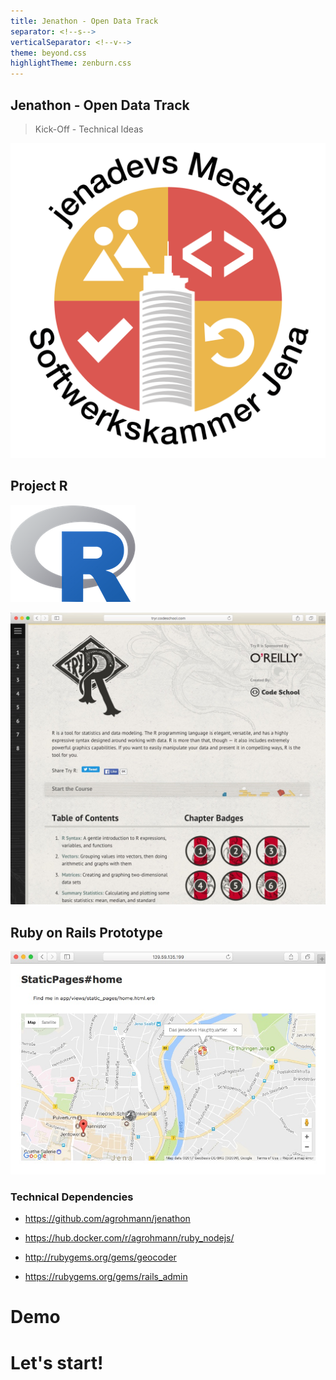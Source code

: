 ```yaml
---
title: Jenathon - Open Data Track
separator: <!--s-->
verticalSeparator: <!--v-->
theme: beyond.css
highlightTheme: zenburn.css
---
```


## Jenathon - Open Data Track

> Kick-Off - Technical Ideas

![logo](img/jenadevs-logo.png)

<!--s-->

## Project R

![R](img/Rlogo.png)

<!--v-->

![code-school-try-r](img/code-school-try-r.jpg)

<!--s-->

## Ruby on Rails Prototype

![concept-diagram](img/jenathon-app.jpg)

<!--v-->

### Technical Dependencies

- https://github.com/agrohmann/jenathon
- https://hub.docker.com/r/agrohmann/ruby_nodejs/

- http://rubygems.org/gems/geocoder
- https://rubygems.org/gems/rails_admin

<!--v-->

# Demo

<!--s-->

# Let's start!
